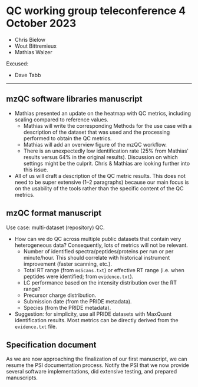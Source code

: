# QC working group teleconference 4 October 2023

- Chris Bielow
- Wout Bittremieux
- Mathias Walzer

Excused:

- Dave Tabb

---

## mzQC software libraries manuscript

- Mathias presented an update on the heatmap with QC metrics, including scaling compared to reference values.
    - Mathias will write the corresponding Methods for the use case with a description of the dataset that was used and the processing performed to obtain the QC metrics.
    - Mathias will add an overview figure of the mzQC workflow.
    - There is an unexpectedly low identification rate (25% from Mathias' results versus 64% in the original results). Discussion on which settings might be the culprit. Chris & Mathias are looking further into this issue.
- All of us will draft a description of the QC metric results. This does not need to be super extensive (1–2 paragraphs) because our main focus is on the usability of the tools rather than the specific content of the QC metrics.

## mzQC format manuscript

Use case: multi-dataset (repository) QC.

- How can we do QC across multiple public datasets that contain very heterogeneous data? Consequently, lots of metrics will not be relevant.
    - Number of identified spectra/peptides/proteins per run or per minute/hour. This should correlate with historical instrument improvement (faster scanning, etc.).
    - Total RT range (from `msScans.txt`) or effective RT range (i.e. when peptides were identified; from `evidence.txt`).
    - LC performance based on the intensity distribution over the RT range?
    - Precursor charge distribution.
    - Submission date (from the PRIDE metadata).
    - Species (from the PRIDE metadata).
- Suggestion: for simplicity, use all PRIDE datasets with MaxQuant identification results. Most metrics can be directly derived from the `evidence.txt` file.

## Specification document

As we are now approaching the finalization of our first manuscript, we can resume the PSI documentation process. Notify the PSI that we now provide several software implementations, did extensive testing, and prepared manuscripts.

